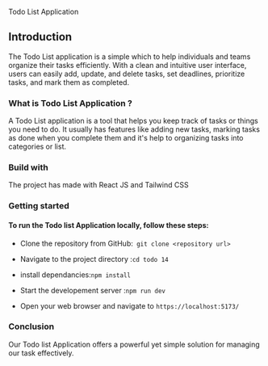  Todo List Application

## Introduction
 The Todo List application is a simple which  to help individuals and teams organize their tasks efficiently. With a clean and intuitive user interface, users can easily add, update, and delete tasks, set deadlines, prioritize tasks, and mark them as completed.
 
### What is Todo List Application ?
 A Todo List application is a tool that helps you keep track of tasks or things you need to do. It usually has features like adding new tasks, marking tasks as done when you complete them and it's help to organizing tasks into categories or list.

   
### Build with
 The project has made with React JS and Tailwind CSS


### Getting started
#### To run the Todo list Application locally, follow these steps:
- Clone the repository from GitHub:` git clone <repository url>`
  
- Navigate to the project directory :`cd todo 14`

- install dependancies:`npm install`

- Start the developement server :`npm run dev` 

- Open your web browser and navigate to `https://localhost:5173/`
  

  
### Conclusion
Our Todo list Application offers a powerful yet simple solution for managing our task effectively.
  
  

  

